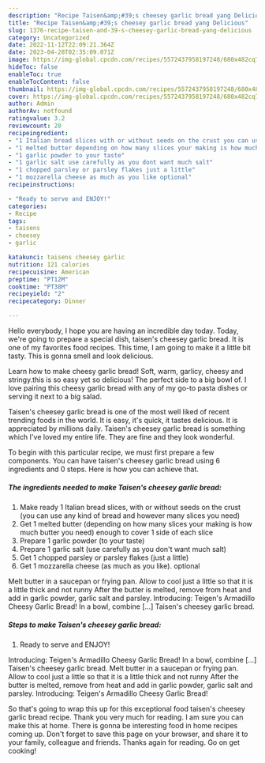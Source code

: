 ```yaml
---
description: "Recipe Taisen&amp;#39;s cheesey garlic bread yang Delicious"
title: "Recipe Taisen&amp;#39;s cheesey garlic bread yang Delicious"
slug: 1376-recipe-taisen-and-39-s-cheesey-garlic-bread-yang-delicious
category: Uncategorized
date: 2022-11-12T22:09:21.364Z
date: 2023-04-28T02:35:09.071Z
image: https://img-global.cpcdn.com/recipes/5572437958197248/680x482cq70/taisens-cheesey-garlic-bread-recipe-main-photo.jpg
hideToc: false
enableToc: true
enableTocContent: false
thumbnail: https://img-global.cpcdn.com/recipes/5572437958197248/680x482cq70/taisens-cheesey-garlic-bread-recipe-main-photo.jpg
cover: https://img-global.cpcdn.com/recipes/5572437958197248/680x482cq70/taisens-cheesey-garlic-bread-recipe-main-photo.jpg
author: Admin
authorAv: notfound
ratingvalue: 3.2
reviewcount: 20
recipeingredient:
- "1 Italian bread slices with or without seeds on the crust you can use any kind of bread and however many slices you need"
- "1 melted butter depending on how many slices your making is how much butter you need enough to cover 1 side of each slice"
- "1 garlic powder to your taste"
- "1 garlic salt use carefully as you dont want much salt"
- "1 chopped parsley or parsley flakes just a little"
- "1 mozzarella cheese as much as you like optional"
recipeinstructions:

- "Ready to serve and ENJOY!"
categories:
- Recipe
tags:
- taisens
- cheesey
- garlic

katakunci: taisens cheesey garlic 
nutrition: 121 calories
recipecuisine: American
preptime: "PT12M"
cooktime: "PT38M"
recipeyield: "2"
recipecategory: Dinner

---
```



Hello everybody, I hope you are having an incredible day today. Today, we're going to prepare a special dish, taisen&#39;s cheesey garlic bread. It is one of my favorites food recipes. This time, I am going to make it a little bit tasty. This is gonna smell and look delicious.

Learn how to make cheesy garlic bread! Soft, warm, garlicy, cheesy and stringy.this is so easy yet so delicious! The perfect side to a big bowl of. I love pairing this cheesy garlic bread with any of my go-to pasta dishes or serving it next to a big salad.

Taisen&#39;s cheesey garlic bread is one of the most well liked of recent trending foods in the world. It is easy, it's quick, it tastes delicious. It is appreciated by millions daily. Taisen&#39;s cheesey garlic bread is something which I've loved my entire life. They are fine and they look wonderful.


To begin with this particular recipe, we must first prepare a few components. You can have taisen&#39;s cheesey garlic bread using 6 ingredients and 0 steps. Here is how you can achieve that.

<!--inarticleads1-->

##### The ingredients needed to make Taisen&#39;s cheesey garlic bread:

1. Make ready 1 Italian bread slices, with or without seeds on the crust (you can use any kind of bread and however many slices you need)
1. Get 1 melted butter (depending on how many slices your making is how much butter you need) enough to cover 1 side of each slice
1. Prepare 1 garlic powder (to your taste)
1. Prepare 1 garlic salt (use carefully as you don&#39;t want much salt)
1. Get 1 chopped parsley or parsley flakes (just a little)
1. Get 1 mozzarella cheese (as much as you like). optional


Melt butter in a saucepan or frying pan. Allow to cool just a little so that it is a little thick and not runny After the butter is melted, remove from heat and add in garlic powder, garlic salt and parsley. Introducing: Teigen&#39;s Armadillo Cheesy Garlic Bread! In a bowl, combine […] Taisen&#39;s cheesey garlic bread. 

<!--inarticleads2-->

##### Steps to make Taisen&#39;s cheesey garlic bread:


1. Ready to serve and ENJOY!

Introducing: Teigen&#39;s Armadillo Cheesy Garlic Bread! In a bowl, combine […] Taisen&#39;s cheesey garlic bread. Melt butter in a saucepan or frying pan. Allow to cool just a little so that it is a little thick and not runny After the butter is melted, remove from heat and add in garlic powder, garlic salt and parsley. Introducing: Teigen&#39;s Armadillo Cheesy Garlic Bread! 

So that's going to wrap this up for this exceptional food taisen&#39;s cheesey garlic bread recipe. Thank you very much for reading. I am sure you can make this at home. There is gonna be interesting food in home recipes coming up. Don't forget to save this page on your browser, and share it to your family, colleague and friends. Thanks again for reading. Go on get cooking!
